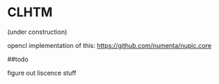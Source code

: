 # CLHTM
(under construction)

opencl implementation of this: https://github.com/numenta/nupic.core

##todo

figure out liscence stuff
